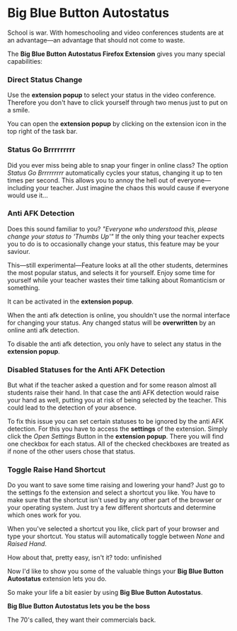 # Big Blue Button Autostatus

School is war.
With homeschooling and video conferences students are at an advantage—an advantage that should not come to waste.

The **Big Blue Button Autostatus Firefox Extension** gives you many special capabilities:

### Direct Status Change

Use the **extension popup** to select your status in the video conference.
Therefore you don't have to click yourself through two menus just to put on a smile.

You can open the **extension popup** by clicking on the extension icon in the top right of the task bar.

### Status Go Brrrrrrrrr

Did you ever miss being able to snap your finger in online class?
The option _Status Go Brrrrrrrrr_ automatically cycles your status, changing it up to ten times per second.
This allows you to annoy the hell out of everyone—including your teacher.
Just imagine the chaos this would cause if everyone would use it...

### Anti AFK Detection

Does this sound familiar to you?
_"Everyone who understood this, please change your status to 'Thumbs Up'"_
If the only thing your teacher expects you to do is to occasionally change your status, this feature may be your saviour.

This—still experimental—Feature looks at all the other students, determines the most popular status, and selects it for yourself.
Enjoy some time for yourself while your teacher wastes their time talking about Romanticism or something.

It can be activated in the **extension popup**.

When the anti afk detection is online, you shouldn't use the normal interface for changing your status.
Any changed status will be **overwritten** by an online anti afk detection.

To disable the anti afk detection, you only have to select any status in the **extension popup**.

### Disabled Statuses for the Anti AFK Detection

But what if the teacher asked a question and for some reason almost all students raise their hand.
In that case the anti AFK detection would raise your hand as well, putting you at risk of being selected by the teacher.
This could lead to the detection of your absence.

To fix this issue you can set certain statuses to be ignored by the anti AFK detection.
For this you have to access the **settings** of the extension.
Simply click the _Open Settings_ Button in the **extension popup**.
There you will find one checkbox for each status.
All of the checked checkboxes are treated as if none of the other users chose that status.

### Toggle Raise Hand Shortcut

Do you want to save some time raising and lowering your hand?
Just go to the settings fo the extension and select a shortcut you like.
You have to make sure that the shortcut isn't used by any other part of the browser or your operating system.
Just try a few different shortcuts and determine which ones work for you.

When you've selected a shortcut you like, click part of your browser and type your shortcut.
You status will automatically toggle between _None_ and _Raised Hand_.

How about that, pretty easy, isn't it?
todo: unfinished

Now I'd like to show you some of the valuable things your **Big Blue Button Autostatus** extension lets you do.

So make your life a bit easier by using **Big Blue Button Autostatus**.

**Big Blue Button Autostatus lets you be the boss**

The 70's called, they want their commercials back.
